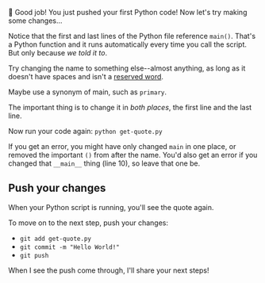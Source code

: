 🎉 Good job! You just pushed your first Python code! Now let's try making some changes...

Notice that the first and last lines of the Python file reference `main()`. That's a Python function and it runs automatically every time you call the script. But only because _we told it to_.

Try changing the name to something else--almost anything, as long as it doesn't have spaces and isn't a [reserved word](https://docs.python.org/2.0/ref/keywords.html).

Maybe use a synonym of main, such as `primary`.

The important thing is to change it in _both places_, the first line and the last line.

Now run your code again: `python get-quote.py`

If you get an error, you might have only changed `main` in one place, or removed the important `()` from after the name. You'd also get an error if you changed that `__main__` thing (line 10), so leave that one be.

## Push your changes

When your Python script is running, you'll see the quote again.

To move on to the next step, push your changes:

- `git add get-quote.py`
- `git commit -m "Hello World!"`
- `git push`

When I see the push come through, I'll share your next steps!
